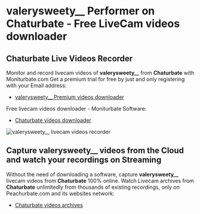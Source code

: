 # valerysweety__ Performer on Chaturbate - Free LiveCam videos downloader

## Chaturbate Live Videos Recorder

Monitor and record livecam videos of **valerysweety__** from **Chaturbate** with Moniturbate.com
Get a premium trial for free by just and only registering with your Email address:
* [valerysweety__ Premium videos downloader](https://moniturbate.com/request-demo-licence-key.html)

Free livecam videos downloader - Moniturbate Software:
* [Chaturbate videos downloader](https://moniturbate.com/moniturbate-download-software.html)

![valerysweety__ livecam videos recorder](https://peachurnet.com/templates/moniturbate-software.png)


## Capture valerysweety__ videos from the Cloud and watch your recordings on Streaming

Without the need of downloading a software, capture **valerysweety__** livecam videos from **Chaturbate** 100% online.
Watch Livecam archives from **Chaturbate** unlimitedly from thousands of existing recordings, only on Peachurbate.com and its websites network:
* [Chaturbate videos archives](https://peachurnet.com/)